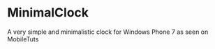 MinimalClock
============

A very simple and minimalistic clock for Windows Phone 7 as seen on MobileTuts